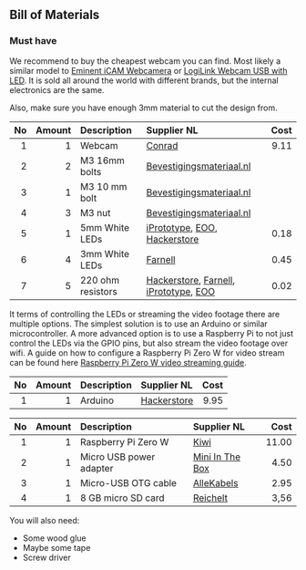 ## Bill of Materials


### Must have

We recommend to buy the cheapest webcam you can find. Most likely a similar model to [Eminent iCAM Webcamera](http://tweakers.net/pricewatch/275640/eminent-icam-webcamera-met-microfoon-(em1089).html) or [LogiLink Webcam USB with LED](http://tweakers.net/pricewatch/275550/logilink-webcam-usb-with-led.html). It is sold all around the world with different brands, but the internal electronics are the same.

Also, make sure you have enough 3mm material to cut the design from.

|No|Amount|Description|Supplier NL|Cost|
| ------------: | ------------: | :------------ | :------------ | ------------: |
|1|1|Webcam|[Conrad](https://www.conrad.nl/p/logilink-ua0072-webcam-640-x-480-pix-klemhouder-990561)|9.11|
|2|2|M3 16mm bolts|[Bevestigingsmateriaal.nl](https://www.bevestigingsmateriaal.nl/bevestigingsmateriaal/bouten-schroeven/buitenzeskant-kop/tapbouten-din-933/din-933-rvs-a2)||
|3|1|M3 10 mm bolt|[Bevestigingsmateriaal.nl](https://www.bevestigingsmateriaal.nl/bevestigingsmateriaal/bouten-schroeven/buitenzeskant-kop/tapbouten-din-933/din-933-rvs-a2)||
|4|3|M3 nut|[Bevestigingsmateriaal.nl](https://www.bevestigingsmateriaal.nl/bevestigingsmateriaal/moeren/zeskantmoer-din-934/din-934-rvs-a2)||
|5|1|5mm White LEDs|[iPrototype](https://iprototype.nl/products/components/led-lcd/ledwit), [EOO](https://www.eoo-bv.nl/led-5-mm/9088-ml5fw13h.html), [Hackerstore](https://www.hackerstore.nl/Artikel/257)|0.18|
|6|4|3mm White LEDs|[Farnell](http://nl.farnell.com/multicomp/ovl-3321/led-3mm-bright-white-8cd/dp/1716696)|0.45|
|7|5|220 ohm resistors|[Hackerstore](https://www.hackerstore.nl/Artikel/478), [Farnell](http://nl.farnell.com/multicomp/mcf-0-25w-220r/resistor-carbon-film-220r-0-25w/dp/9339299?Ntt=9339299), [iPrototype](https://iprototype.nl/products/components/resistors/220R), [EOO](https://www.eoo-bv.nl/metaaloxide-3w/7085-metaalox-3w-220.html)|0.02|

It terms of controlling the LEDs or streaming the video footage there are multiple options. The simplest solution is to use an Arduino or similar microcontroller. A more advanced option is to use a Raspberry Pi to not just control the LEDs via the GPIO pins, but also stream the video footage over wifi. A guide on how to configure a Raspberry Pi Zero W for video stream can be found here [Raspberry Pi Zero W video streaming guide](/rpi-zero-w-video-streaming).

|No|Amount|Description|Supplier NL|Cost|
| ------------: | ------------: | :------------ | :------------ | ------------: |
|1|1|Arduino|[Hackerstore](https://www.hackerstore.nl/Artikel/17)|9.95|

|No|Amount|Description|Supplier NL|Cost|
| ------------: | ------------: | :------------ | :------------ | ------------: |
|1|1|Raspberry Pi Zero W|[Kiwi](https://www.kiwi-electronics.nl/raspberry-pi-zero-w)|11.00|
|2|1|Micro USB power adapter|[Mini In The Box](https://www.miniinthebox.com/nl/p/thuislader-draagbare-lader-telefoon-usb-oplader-europese-stekker-snellader-qc3-0-1-usb-poort-2a-ac-100v-240v_p6441178.html)|4.50|
|3|1|Micro-USB OTG cable|[AlleKabels](https://www.allekabels.nl/usb-otg-kabel/6300/1258217/usb-micro-otg-kabel.html)|2.95|
|4|1|8 GB micro SD card|[Reichelt](https://www.reichelt.nl/microsdhc-geheugenkaart-16gb-canvas-select-sdcs-16gb-p227499.html)|3,56|


You will also need:

* Some wood glue
* Maybe some tape
* Screw driver
